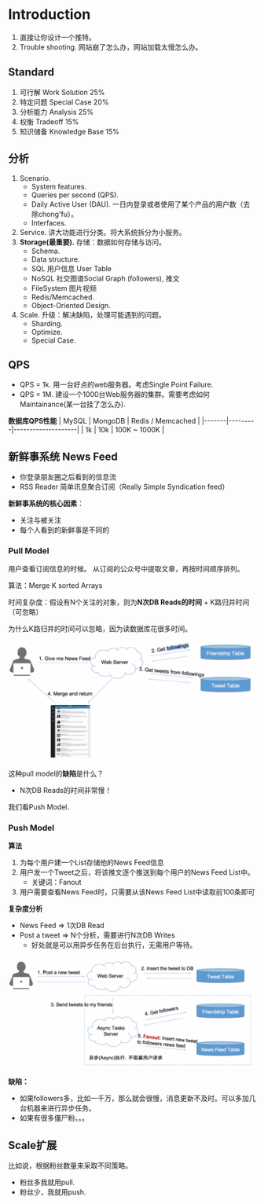# Introduction
1. 直接让你设计一个推特。
2. Trouble shooting. 网站崩了怎么办，网站加载太慢怎么办。

## Standard
1. 可行解 Work Solution 25%
2. 特定问题 Special Case 20%
3. 分析能力 Analysis 25%
4. 权衡 Tradeoff 15%
5. 知识储备 Knowledge Base 15%

## 分析
1. Scenario. 
    - System features.
    - Queries per second (QPS).
    - Daily Active User (DAU). 一日内登录或者使用了某个产品的用户数（去除chong'fu）。
    - Interfaces.
2. Service. 讲大功能进行分类。将大系统拆分为小服务。
3. **Storage(最重要).** 存储：数据如何存储与访问。
    - Schema.
    - Data structure.
    - SQL 用户信息 User Table
    - NoSQL 社交图谱Social Graph (followers), 推文
    - FileSystem 图片视频
    - Redis/Memcached.
    - Object-Oriented Design.
4. Scale. 升级：解决缺陷，处理可能遇到的问题。
    - Sharding.
    - Optimize.
    - Special Case.

## QPS
- QPS = 1k. 用一台好点的web服务器。考虑Single Point Failure.
- QPS = 1M. 建设一个1000台Web服务器的集群。需要考虑如何Maintainance(某一台挂了怎么办).

**数据库QPS性能**
| MySQL | MongoDB | Redis / Memcached  |
|-------|---------|--------------------|
|  1k   |   10k   |   100K ~ 1000K     |

## 新鲜事系统 News Feed
- 你登录朋友圈之后看到的信息流
- RSS Reader 简单讯息聚合订阅（Really Simple Syndication feed）

**新鲜事系统的核心因素**：
- 关注与被关注
- 每个人看到的新鲜事是不同的

### Pull Model
用户查看订阅信息的时候。
从订阅的公众号中提取文章，再按时间顺序排列。

算法：Merge K sorted Arrays

时间复杂度：假设有N个关注的对象，则为**N次DB Reads的时间** + K路归并时间（可忽略）

为什么K路归并的时间可以忽略，因为读数据库花很多时间。

![alt text](./images/pull-model.png)

这种pull model的**缺陷**是什么？
- N次DB Reads的时间非常慢！

我们看Push Model.


### Push Model
**算法**
1. 为每个用户建一个List存储他的News Feed信息
2. 用户发一个Tweet之后，将该推文逐个推送到每个用户的News Feed List中。
    - 关键词：Fanout
3. 用户需要查看News Feed时，只需要从该News Feed List中读取前100条即可

**复杂度分析**
- News Feed => 1次DB Read
- Post a tweet => N个分析，需要进行N次DB Writes
    - 好处就是可以用异步任务在后台执行，无需用户等待。


![alt text](./images/push-model.png)

**缺陷：**
- 如果followers多，比如一千万，那么就会很慢，消息更新不及时。可以多加几台机器来进行异步任务。
- 如果有很多僵尸粉。。。


## Scale扩展

比如说，根据粉丝数量来采取不同策略。
- 粉丝多我就用pull.
- 粉丝少，我就用push.




